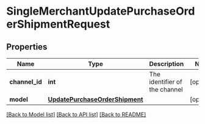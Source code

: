 # SingleMerchantUpdatePurchaseOrderShipmentRequest

## Properties
Name | Type | Description | Notes
------------ | ------------- | ------------- | -------------
**channel_id** | **int** | The identifier of the channel | [optional] 
**model** | [**UpdatePurchaseOrderShipment**](UpdatePurchaseOrderShipment.md) |  | [optional] 

[[Back to Model list]](../README.md#documentation-for-models) [[Back to API list]](../README.md#documentation-for-api-endpoints) [[Back to README]](../README.md)

